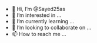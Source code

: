 - 👋 Hi, I’m @Sayed25as
- 👀 I’m interested in ...
- 🌱 I’m currently learning ...
- 💞️ I’m looking to collaborate on ...
- 📫 How to reach me ...

<!---
Sayed25as/Sayed25as is a ✨ special ✨ repository because its `README.md` (this file) appears on your GitHub profile.
You can click the Preview link to take a look at your changes.
--->
